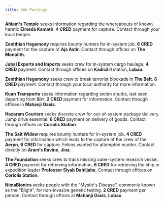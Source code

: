 ```yaml
---
title: Job Postings
---
```


**Ahlam's Temple** seeks information regarding the whereabouts of known heretic **Elmeda Kamath**. **4 CRED** payment for capture. Contact through your local temple.

**Zenithian Hegemony** requires bounty hunters for in-system job. **6 CRED** payment for the capture of **Aja Astir**. Contact through offices on **The Monolith**.

**Jubal Exports and Imports** seeks crew for in-system cargo haulage. **4 CRED** payment. Contact through offices on **Kadicil II** station, **Lubau**.

**Zenithian Hegemony** seeks crew to break terrorist blockade in **The Belt**. **6 CRED** payment. Contact through your local authority for more information.

**Kuan Transports** seeks information regarding stolen shuttle, last seen departing from **Sirr**. **2 CRED** payment for information. Contact through offices in **Mahanji Oasis**.

**Hazaram Couriers** seeks discrete crew for out-of-system package delivery. Jump drive essential. **6 CRED** payment on delivery of goods. Contact through offices on **Coriolis Station**.

**The Salt Widow** requires bounty hunters for in-system job. **4 CRED** payment for information which leads to the capture of the crew of the **Aeryn**, **6 CRED** for capture. Felons wanted for attempted murder. Contact directly on **Aram's Ravine**, **Jina**.

**The Foundation** seeks crew to track missing outer-system research vessel. **4 CRED** payment for retrieving information, **6 CRED** for retrieving the ship or expedition leader **Professor Siyab Dahiljaba**. Contact through offices on **Coriolis Station**.

**NimaBionics** seeks people with the "Mystic's Disease", commonly known as the "Blight", for non-invasive genetic testing. **2 CRED** payment per person. Contact through offices at **Mahanji Oasis**, **Lubau**.
